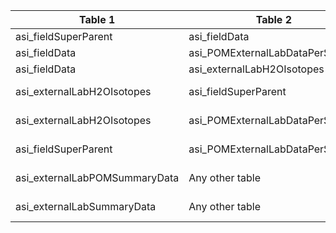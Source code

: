 |Table 1|Table 2|Join by field Table 1|Join by field Table 2|
|------------------|-------------------|--------------------|---------------------|
asi_fieldSuperParent|asi_fieldData|parentSampleID|parentSampleID|
asi_fieldData|asi_POMExternalLabDataPerSample|isotopePOMSampleID,isotopePOMRep2SampleID|sampleID|
asi_fieldData|asi_externalLabH2OIsotopes|isotopeH2OSampleID|isotopeH2OSampleID|
asi_externalLabH2OIsotopes|asi_fieldSuperParent|Requires intermediate table: join via asi_fieldData table||
asi_externalLabH2OIsotopes|asi_POMExternalLabDataPerSample|Requires intermediate table: join via asi_fieldData table||
asi_fieldSuperParent|asi_POMExternalLabDataPerSample|Requires intermediate table: join via asi_fieldData table||
asi_externalLabPOMSummaryData|Any other table|Join not recommended. Data resolution does not match other tables.||
asi_externalLabSummaryData|Any other table|Join not recommended. Data resolution does not match other tables.||
